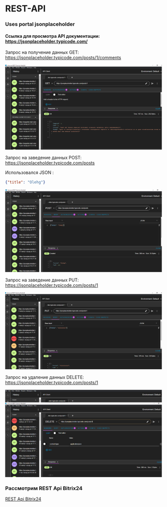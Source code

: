 # REST-API

### Uses portal jsonplaceholder
#### Ссылка для просмотра API документации: https://jsonplaceholder.typicode.com/

Запрос на получение данных GET: https://jsonplaceholder.typicode.com/posts/1/comments

![Get example](./img/GET.png)

Запрос на заведение данных POST: https://jsonplaceholder.typicode.com/posts

Использовался JSON : 
```json
{"title": "Olehg"}
```
![Post example](./img/POST.png)


Запрос на заведение данных PUT: https://jsonplaceholder.typicode.com/posts/1

![Put example](./img/PUT.png)

Запрос на удаление данных DELETE: https://jsonplaceholder.typicode.com/posts/1

![Delete example](./img/DELETE.png)

### Рассмотрим REST Api Bitrix24
[REST Api Bitrix24](Bitrix24_REST_API.md)
